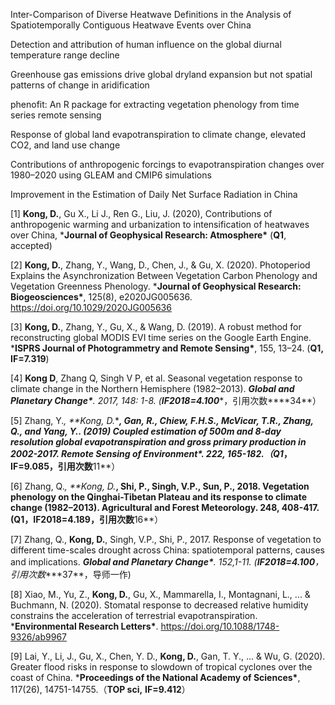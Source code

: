 Inter-Comparison of Diverse Heatwave Definitions in the Analysis of Spatiotemporally Contiguous Heatwave Events over China

Detection and attribution of human influence on the global diurnal temperature range decline

Greenhouse gas emissions drive global dryland expansion but not spatial patterns of change in aridification

phenofit: An R package for extracting vegetation phenology from time series remote sensing

Response of global land evapotranspiration to climate change, elevated CO2, and land use change

Contributions of anthropogenic forcings to evapotranspiration changes over 1980–2020 using GLEAM and CMIP6 simulations

Improvement in the Estimation of Daily Net Surface Radiation in China

[1]   **Kong, D.**, Gu X., Li J., Ren G., Liu, J. (2020), Contributions of anthropogenic warming and urbanization to intensification of heatwaves over China, ***Journal of Geophysical Research: Atmosphere\*** (**Q1**, accepted)

[2]   **Kong, D.**, Zhang, Y., Wang, D., Chen, J., & Gu, X. (2020). Photoperiod Explains the Asynchronization Between Vegetation Carbon Phenology and Vegetation Greenness Phenology. ***Journal of Geophysical Research: Biogeosciences\***, 125(8), e2020JG005636. https://doi.org/10.1029/2020JG005636

[3]   **Kong, D.**, Zhang, Y., Gu, X., & Wang, D. (2019). A robust method for reconstructing global MODIS EVI time series on the Google Earth Engine. ***ISPRS Journal of Photogrammetry and Remote Sensing\***, 155, 13–24. (**Q1,** **IF=7.319**)

[4]   **Kong D**, Zhang Q, Singh V P, et al. Seasonal vegetation response to climate change in the Northern Hemisphere (1982–2013). ***Global and Planetary Change\***. 2017, 148: 1-8. (**IF2018=4.100****，引用次数****34**）

[5]   Zhang, Y.*, **Kong, D.*******, Gan, R., Chiew, F.H.S., McVicar, T.R., Zhang, Q., and Yang, Y.. (2019) Coupled estimation of 500m and 8-day resolution global evapotranspiration and gross primary production in 2002-2017. ***Remote Sensing of Environment\***. 222, 165-182.（**Q1****，****IF=9.085****，引用次数****11**）

[6]   Zhang, Q.*, **Kong, D.*******, Shi, P., Singh, V.P., Sun, P., 2018. Vegetation phenology on the Qinghai-Tibetan Plateau and its response to climate change (1982–2013). **Agricultural and Forest Meteorology**. 248, 408-417. (**Q1****，****IF2018=4.189****，引用次数****16**）

[7]   Zhang, Q., **Kong, D.**, Singh, V.P., Shi, P., 2017. Response of vegetation to different time-scales drought across China: spatiotemporal patterns, causes and implications. ***Global and Planetary Change\***. 152,1-11. (****IF2018=4.100****，引用次数****37**，导师一作)

[8]   Xiao, M., Yu, Z., **Kong, D.**, Gu, X., Mammarella, I., Montagnani, L., ... & Buchmann, N. (2020). Stomatal response to decreased relative humidity constrains the acceleration of terrestrial evapotranspiration. ***Environmental Research Letters\***. https://doi.org/10.1088/1748-9326/ab9967

[9]   Lai, Y., Li, J., Gu, X., Chen, Y. D., **Kong, D.**, Gan, T. Y., ... & Wu, G. (2020). Greater flood risks in response to slowdown of tropical cyclones over the coast of China. ***Proceedings of the National Academy of Sciences\***, 117(26), 14751-14755.（**TOP sci,**  **IF=9.412**）

